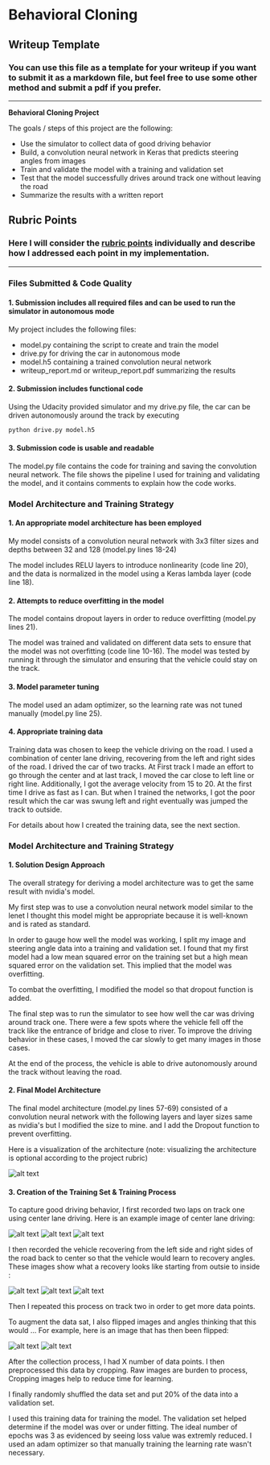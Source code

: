 # **Behavioral Cloning** 

## Writeup Template

### You can use this file as a template for your writeup if you want to submit it as a markdown file, but feel free to use some other method and submit a pdf if you prefer.

---

**Behavioral Cloning Project**

The goals / steps of this project are the following:
* Use the simulator to collect data of good driving behavior
* Build, a convolution neural network in Keras that predicts steering angles from images
* Train and validate the model with a training and validation set
* Test that the model successfully drives around track one without leaving the road
* Summarize the results with a written report


[//]: # (Image References)

[image1]: ./examples/placeholder.png "Model Visualization"
[image2]: ./examples/centerlane/center_2018_08_02_15_51_34_674.jpg "Center Image"
[image2-1]: ./examples/centerlane/left_2018_08_02_15_51_34_674.jpg "Left Image"
[image2-2]: ./examples/centerlane/right_2018_08_02_15_51_34_674.jpg "Right Image"
[image3]: ./examples/recoverylane/center_2018_08_02_15_54_42_364.jpg "Center Recovery Image"
[image4]: ./examples/recoverylane/left_2018_08_02_15_54_42_364.jpg "Left Recovery Image"
[image5]: ./examples/recoverylane/right_2018_08_02_15_54_42_364.jpg "Right Recovery Image"
[image6]: ./examples/flip/center_flip_2018_08_02_15_34_674.jpg "Center Flipped Image"

## Rubric Points
### Here I will consider the [rubric points](https://review.udacity.com/#!/rubrics/432/view) individually and describe how I addressed each point in my implementation.  

---
### Files Submitted & Code Quality

#### 1. Submission includes all required files and can be used to run the simulator in autonomous mode

My project includes the following files:
* model.py containing the script to create and train the model
* drive.py for driving the car in autonomous mode
* model.h5 containing a trained convolution neural network 
* writeup_report.md or writeup_report.pdf summarizing the results

#### 2. Submission includes functional code
Using the Udacity provided simulator and my drive.py file, the car can be driven autonomously around the track by executing 
```sh
python drive.py model.h5
```

#### 3. Submission code is usable and readable

The model.py file contains the code for training and saving the convolution neural network. The file shows the pipeline I used for training and validating the model, and it contains comments to explain how the code works.

### Model Architecture and Training Strategy

#### 1. An appropriate model architecture has been employed

My model consists of a convolution neural network with 3x3 filter sizes and depths between 32 and 128 (model.py lines 18-24) 

The model includes RELU layers to introduce nonlinearity (code line 20), and the data is normalized in the model using a Keras lambda layer (code line 18). 

#### 2. Attempts to reduce overfitting in the model

The model contains dropout layers in order to reduce overfitting (model.py lines 21). 

The model was trained and validated on different data sets to ensure that the model was not overfitting (code line 10-16). The model was tested by running it through the simulator and ensuring that the vehicle could stay on the track.

#### 3. Model parameter tuning

The model used an adam optimizer, so the learning rate was not tuned manually (model.py line 25).

#### 4. Appropriate training data

Training data was chosen to keep the vehicle driving on the road. I used a combination of center lane driving, recovering from the left and right sides of the road.
I drived the car of two tracks. At First track I made an effort to go through the center and at last track, I moved the car close to left line or right line.
Additionally, I got the average velocity from 15 to 20. At the first time I drive as fast as I can. But when I trained the networks, I got the poor result which the car was swung left and right eventually was jumped the track to outside.

For details about how I created the training data, see the next section. 

### Model Architecture and Training Strategy

#### 1. Solution Design Approach

The overall strategy for deriving a model architecture was to get the same result with nvidia's model.

My first step was to use a convolution neural network model similar to the lenet I thought this model might be appropriate because it is well-known and is rated as standard.

In order to gauge how well the model was working, I split my image and steering angle data into a training and validation set. I found that my first model had a low mean squared error on the training set but a high mean squared error on the validation set. This implied that the model was overfitting. 

To combat the overfitting, I modified the model so that dropout function is added.

The final step was to run the simulator to see how well the car was driving around track one. There were a few spots where the vehicle fell off the track like the entrance of bridge and close to river. To improve the driving behavior in these cases, I moved the car slowly to get many images in those cases.

At the end of the process, the vehicle is able to drive autonomously around the track without leaving the road.

#### 2. Final Model Architecture

The final model architecture (model.py lines 57-69) consisted of a convolution neural network with the following layers and layer sizes same as nvidia's but I modified the size to mine. and I add the Dropout function to prevent overfitting.

Here is a visualization of the architecture (note: visualizing the architecture is optional according to the project rubric)

![alt text][image1]

#### 3. Creation of the Training Set & Training Process

To capture good driving behavior, I first recorded two laps on track one using center lane driving. Here is an example image of center lane driving:

![alt text][image2-1]
![alt text][image2]
![alt text][image2-2]

I then recorded the vehicle recovering from the left side and right sides of the road back to center so that the vehicle would learn to recovery angles. These images show what a recovery looks like starting from outsie to inside :

![alt text][image4]
![alt text][image3]
![alt text][image5]

Then I repeated this process on track two in order to get more data points.

To augment the data sat, I also flipped images and angles thinking that this would ... For example, here is an image that has then been flipped:

![alt text][image2]
![alt text][image6]

After the collection process, I had X number of data points. I then preprocessed this data by cropping.
Raw images are burden to process, Cropping images help to reduce time for learning.

I finally randomly shuffled the data set and put 20% of the data into a validation set. 

I used this training data for training the model. The validation set helped determine if the model was over or under fitting. The ideal number of epochs was 3 as evidenced by seeing loss value was extremly reduced. I used an adam optimizer so that manually training the learning rate wasn't necessary.
